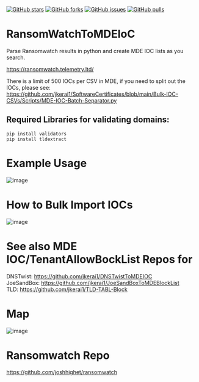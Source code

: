 [![GitHub stars](https://img.shields.io/github/stars/jkerai1/RansomWatchToMDEIoC?style=flat-square)](https://github.com/jkerai1/RansomWatchToMDEIoC/stargazers)
[![GitHub forks](https://img.shields.io/github/forks/jkerai1/RansomWatchToMDEIoC?style=flat-square)](https://github.com/jkerai1/RansomWatchToMDEIoC/network)
[![GitHub issues](https://img.shields.io/github/issues/jkerai1/RansomWatchToMDEIoC?style=flat-square)](https://github.com/jkerai1/RansomWatchToMDEIoC/issues)
[![GitHub pulls](https://img.shields.io/github/issues-pr/jkerai1/RansomWatchToMDEIoC?style=flat-square)](https://github.com/jkerai1/RansomWatchToMDEIoC/pulls)
# RansomWatchToMDEIoC
Parse Ransomwatch results in python and create MDE IOC lists as you search. 

https://ransomwatch.telemetry.ltd/    

There is a limit of 500 IOCs per CSV in MDE, if you need to split out the IOCs, please see: https://github.com/jkerai1/SoftwareCertificates/blob/main/Bulk-IOC-CSVs/Scripts/MDE-IOC-Batch-Separator.py  

## Required Libraries for validating domains:  
```
pip install validators
pip install tldextract
```
# Example Usage

![image](https://github.com/jkerai1/RansomWatchToMDEIoC/assets/55988027/e1b568e6-add6-4ad8-a3bf-bb05f27af5d1)

# How to Bulk Import IOCs

![image](https://github.com/jkerai1/RansomWatchToMDEIoC/assets/55988027/a90d7f32-0a9b-451f-953f-e9c6fac6b151)

# See also MDE IOC/TenantAllowBockList Repos for   
DNSTwist: https://github.com/jkerai1/DNSTwistToMDEIOC  
JoeSandBox: https://github.com/jkerai1/JoeSandBoxToMDEBlockList   
TLD: https://github.com/jkerai1/TLD-TABL-Block  

# Map
![image](https://github.com/jkerai1/RansomWatchToMDEIoC/assets/55988027/f31e288a-5bb4-437b-a8f0-a9a2729e5bbd)

# Ransomwatch Repo  

https://github.com/joshhighet/ransomwatch
